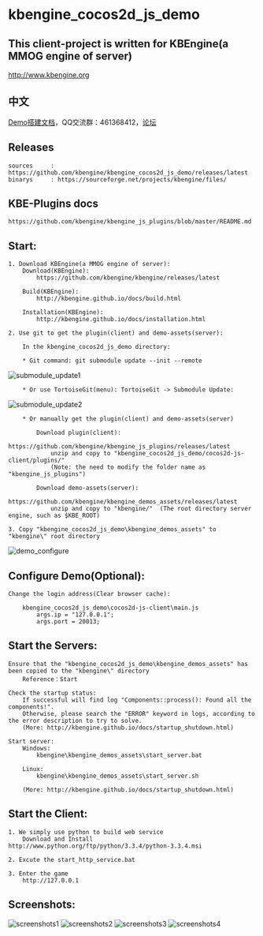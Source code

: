 kbengine_cocos2d_js_demo
=============

## This client-project is written for KBEngine(a MMOG engine of server)

http://www.kbengine.org

## 中文

[Demo搭建文档](https://github.com/kbengine/kbengine_cocos2d_js_demo/blob/master/README_CN.md)，QQ交流群：461368412，[论坛](http://bbs.kbengine.org)

## Releases

	sources		: https://github.com/kbengine/kbengine_cocos2d_js_demo/releases/latest
	binarys		: https://sourceforge.net/projects/kbengine/files/


## KBE-Plugins docs

	https://github.com/kbengine/kbengine_js_plugins/blob/master/README.md


## Start:
	1. Download KBEngine(a MMOG engine of server):
		Download(KBEngine):
			https://github.com/kbengine/kbengine/releases/latest

		Build(KBEngine):
			http://kbengine.github.io/docs/build.html

		Installation(KBEngine):
			http://kbengine.github.io/docs/installation.html

	2. Use git to get the plugin(client) and demo-assets(server):

		In the kbengine_cocos2d_js_demo directory:

		* Git command: git submodule update --init --remote
![submodule_update1](http://kbengine.github.io/assets/img/screenshots/gitbash_submodule.png)

		* Or use TortoiseGit(menu): TortoiseGit -> Submodule Update:
![submodule_update2](http://kbengine.github.io/assets/img/screenshots/unity3d_plugins_submodule_update.jpg)

		* Or manually get the plugin(client) and demo-assets(server)

			Download plugin(client):
				https://github.com/kbengine/kbengine_js_plugins/releases/latest
				unzip and copy to "kbengine_cocos2d_js_demo/cocos2d-js-client/plugins/"
				(Note: the need to modify the folder name as "kbengine_js_plugins")

			Download demo-assets(server):
				https://github.com/kbengine/kbengine_demos_assets/releases/latest
				unzip and copy to "kbengine/"  (The root directory server engine, such as $KBE_ROOT)

	3. Copy "kbengine_cocos2d_js_demo\kbengine_demos_assets" to "kbengine\" root directory
![demo_configure](http://kbengine.github.io/assets/img/screenshots/demo_copy_kbengine.jpg)


## Configure Demo(Optional):

	Change the login address(Clear browser cache):

		kbengine_cocos2d_js_demo\cocos2d-js-client\main.js
			args.ip = "127.0.0.1";
			args.port = 20013;


## Start the Servers:

	Ensure that the "kbengine_cocos2d_js_demo\kbengine_demos_assets" has been copied to the "kbengine\" directory
		Reference：Start

	Check the startup status:
		If successful will find log "Components::process(): Found all the components!".
		Otherwise, please search the "ERROR" keyword in logs, according to the error description to try to solve.
		(More: http://kbengine.github.io/docs/startup_shutdown.html)

	Start server:
		Windows:
			kbengine\kbengine_demos_assets\start_server.bat

		Linux:
			kbengine\kbengine_demos_assets\start_server.sh

		(More: http://kbengine.github.io/docs/startup_shutdown.html)


## Start the Client:

	1. We simply use python to build web service
		Download and Install http://www.python.org/ftp/python/3.3.4/python-3.3.4.msi

	2. Excute the start_http_service.bat

	3. Enter the game
		http://127.0.0.1


## Screenshots:

![screenshots1](http://kbengine.github.io/assets/img/screenshots/cocos_js_demo1.jpg)
![screenshots2](http://kbengine.github.io/assets/img/screenshots/cocos_js_demo2.jpg)
![screenshots3](http://kbengine.github.io/assets/img/screenshots/cocos_js_demo3.jpg)
![screenshots4](http://kbengine.github.io/assets/img/screenshots/cocos_js_demo4.jpg)

